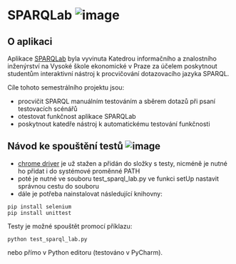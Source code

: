 # SPARQLab ![image](https://user-images.githubusercontent.com/38294198/104660941-d5c6fa80-56c7-11eb-8256-13d54914d764.png)
## O aplikaci 
Aplikace [SPARQLab](https://doc.lmcloud.vse.cz/sparqlab/) byla vyvinuta Katedrou informačního a znalostního inženýrství na Vysoké škole ekonomické v Praze za účelem poskytnout studentům interaktivní nástroj k procvičování dotazovacího jazyka SPARQL.

Cíle tohoto semestrálního projektu jsou: 
* procvičit SPARQL manuálním testováním a sběrem dotazů při psaní testovacích scénářů 
* otestovat funkčnost aplikace SPARQLab
* poskytnout katedře nástroj k automatickému testování funkčnosti


## Návod ke spouštění testů ![image](https://user-images.githubusercontent.com/38294198/104661060-0eff6a80-56c8-11eb-892c-f8f98b7f987b.png)
* [chrome driver](https://chromedriver.chromium.org/) je už stažen a přidán do složky s testy, nicméně je nutné ho přidat i do systémové proměnné PATH
* poté je nutné ve souboru test_sparql_lab.py ve funkci setUp nastavit správnou cestu do souboru 
* dále je potřeba nainstalovat následující knihovny:
```
pip install selenium
pip install unittest
```
Testy je možné spouštět promocí příklazu:
```
python test_sparql_lab.py
```
nebo přímo v Python editoru (testováno v PyCharm).

